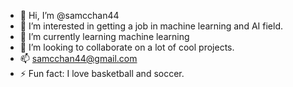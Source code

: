 - 👋 Hi, I’m @samcchan44
- 👀 I’m interested in getting a job in machine learning and AI field.
- 🌱 I’m currently learning machine learning
- 💞️ I’m looking to collaborate on a lot of cool projects.
- 📫 samcchan44@gmail.com
- ⚡ Fun fact: I love basketball and soccer.

<!---
samcchan44/samcchan44 is a ✨ special ✨ repository because its `README.md` (this file) appears on your GitHub profile.
You can click the Preview link to take a look at your changes.
--->
